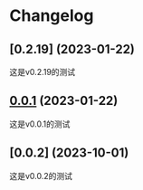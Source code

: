 # Changelog



## [0.2.19] (2023-01-22)
这是v0.2.19的测试

## [0.0.1] (2023-01-22)
这是v0.0.1的测试

## [0.0.2] (2023-10-01)
这是v0.0.2的测试

[0.0.1]: https://github.com/soft-cute/test/releases/tag/v0.0.1